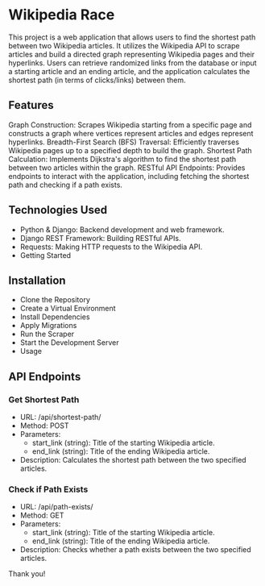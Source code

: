 # Wikipedia Race
This project is a web application that allows users to find the shortest path between two Wikipedia articles. It utilizes the Wikipedia API to scrape articles and build a directed graph representing Wikipedia pages and their hyperlinks. Users can retrieve randomized links from the database or input a starting article and an ending article, and the application calculates the shortest path (in terms of clicks/links) between them.

## Features
Graph Construction: Scrapes Wikipedia starting from a specific page and constructs a graph where vertices represent articles and edges represent hyperlinks.
Breadth-First Search (BFS) Traversal: Efficiently traverses Wikipedia pages up to a specified depth to build the graph.
Shortest Path Calculation: Implements Dijkstra's algorithm to find the shortest path between two articles within the graph.
RESTful API Endpoints: Provides endpoints to interact with the application, including fetching the shortest path and checking if a path exists.
## Technologies Used
- Python & Django: Backend development and web framework.
- Django REST Framework: Building RESTful APIs.
- Requests: Making HTTP requests to the Wikipedia API.
- Getting Started
## Installation
- Clone the Repository
- Create a Virtual Environment
- Install Dependencies
- Apply Migrations
- Run the Scraper
- Start the Development Server
- Usage
## API Endpoints
### Get Shortest Path
- URL: /api/shortest-path/
- Method: POST
- Parameters:
  - start_link (string): Title of the starting Wikipedia article.
  - end_link (string): Title of the ending Wikipedia article.
- Description: Calculates the shortest path between the two specified articles.
### Check if Path Exists
- URL: /api/path-exists/
- Method: GET
- Parameters:
  - start_link (string): Title of the starting Wikipedia article.
  - end_link (string): Title of the ending Wikipedia article.
- Description: Checks whether a path exists between the two specified articles.

Thank you!

